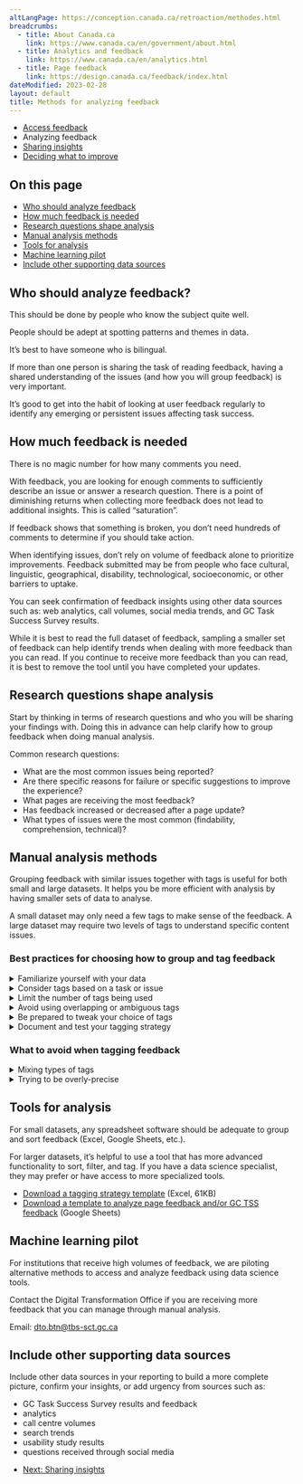 ```yaml
---
altLangPage: https://conception.canada.ca/retroaction/methodes.html
breadcrumbs:
  - title: About Canada.ca
    link: https://www.canada.ca/en/government/about.html
  - title: Analytics and feedback
    link: https://www.canada.ca/en/analytics.html
  - title: Page feedback
    link: https://design.canada.ca/feedback/index.html
dateModified: 2023-02-28
layout: default
title: Methods for analyzing feedback
---
```


<div class="gc-stp-stp">
  <div class="row">
    <ul class="toc lst-spcd col-md-12">
      <li class="col-md-4 col-sm-6"><a class="list-group-item" href="access-feedback.html">Access feedback</a></li>
      <li class="col-md-4 col-sm-6"><a class="list-group-item active">Analyzing feedback</a></li>
      <li class="col-md-4 col-sm-6"><a class="list-group-item" href="insights.html">Sharing insights</a></li>
      <li class="col-md-4 col-sm-6"><a class="list-group-item" href="prioritize.html">Deciding what to improve</a></li>
    </ul>
  </div>
</div>

## On this page

* [Who should analyze feedback](#who-should-analyze-feedback)
* [How much feedback is needed](#how-much-feedback-is-needed)
* [Research questions shape analysis](#research-questions-shape-analysis)
* [Manual analysis methods](#manual-analysis-methods)
* [Tools for analysis](#tools-for-analysis)
* [Machine learning pilot](#machine-learning-pilot)
* [Include other supporting data sources](#include-other-supporting-data-sources)

## Who should analyze feedback?

This should be done by people who know the subject quite well.

People should be adept at spotting patterns and themes in data.

It’s best to have someone who is bilingual.

If more than one person is sharing the task of reading feedback, having a shared understanding of the issues (and how you will group feedback) is very important.

It’s good to get into the habit of looking at user feedback regularly to identify any emerging or persistent issues affecting task success.

## How much feedback is needed

There is no magic number for how many comments you need.

With feedback, you are looking for enough comments to sufficiently describe an issue or answer a research question. There is a point of diminishing returns when collecting more feedback does not lead to additional insights. This is called “saturation”.

If feedback shows that something is broken, you don’t need hundreds of comments to determine if you should take action.

When identifying issues, don’t rely on volume of feedback alone to prioritize improvements. Feedback submitted may be from people who face cultural, linguistic, geographical, disability, technological, socioeconomic, or other barriers to uptake.

You can seek confirmation of feedback insights using other data sources such as: web analytics, call volumes, social media trends, and GC Task Success Survey results.

While it is best to read the full dataset of feedback, sampling a smaller set of feedback can help identify trends when dealing with more feedback than you can read. If you continue to receive more feedback than you can read, it is best to remove the tool until you have completed your updates.

## Research questions shape analysis

Start by thinking in terms of research questions and who you will be sharing your findings with. Doing this in advance can help clarify how to group feedback when doing manual analysis.

Common research questions:

* What are the most common issues being reported?
* Are there specific reasons for failure or specific suggestions to improve the experience?
* What pages are receiving the most feedback?
* Has feedback increased or decreased after a page update?
* What types of issues were the most common (findability, comprehension, technical)?

## Manual analysis methods

Grouping feedback with similar issues together with tags is useful for both small and large datasets. It helps you be more efficient with analysis by having smaller sets of data to analyse.

A small dataset may only need a few tags to make sense of the feedback. A large dataset may require two levels of tags to understand specific content issues.

### Best practices for choosing how to group and tag feedback

<details>
  <summary>Familiarize yourself with your data</summary>
  <p>Read through a sample of feedback data and try to spot recurring patterns. Jot them down to get a rough overview of WHAT tasks, topics, or issues people are talking about.</p>
  <p>Not every comment will be useful - sometimes it will be too unclear to use or be completely about another topic.</p>
</details>

<details>
  <summary>Consider tags based on a task or issue</summary>
  <p><strong>Task-based tags</strong> are recommended when analyzing feedback for a group of pages where there are multiple user tasks.</p>
  <p>To identify tasks, ask yourself why the user came to the site. What were they trying to do, or what question were they trying to answer? </p>
  <p><strong>Issue-based tags</strong> may be a better strategy when gathering feedback on a single page, single topic, or where a single task dominates your feedback.</p>
  <p><strong>For large datasets</strong> you may find a second level of tags is needed to add precision. This can be done at the same time you tag the feedback OR when you are ready to analyze a smaller set of feedback.</p>

  <h3>Example of some tags used for feedback on vaccine pages</h3>
  <table class="provisional gc-table table table-striped" id="myTable1">
    <caption class="wb-inv">Example feedback tagging model </caption>
    <thead>
      <tr>
        <th scope="col">Tag</th>
        <th scope="col">User task or issue</th>
        <th scope="col">Topics included</th>
      </tr>
    </thead>
    <tbody>
      <tr>
        <td data-label="Tag"><span class="text-left">Vaccine safety</span></td>
        <td data-label="User task"><span class="text-left">Is the vaccine safe for me?</span></td>
        <td data-label="Topics included"><span class="text-left">Pre-existing conditions, ingredients/allergies, side effects</span></td>
      </tr>
      <tr>
        <td data-label="Tag"><span class="text-left">Getting vaccinated</span></td>
        <td data-label="User task"><span class="text-left">How do I get vaccinated?</span></td>
        <td data-label="Topics included"><span class="text-left">Eligibility, when, where, how to register</span></td>
      </tr>
      <tr>
        <td data-label="Tag"><span class="text-left">Proof of vaccination</span></td>
        <td data-label="User task"><span class="text-left">How do I get a copy of my vaccine record?</span></td>
        <td data-label="Topics included"><span class="text-left">Vaccine records, provincial apps, federal vaccine proof</span></td>
      </tr>
    </tbody>
  </table>
</details>

<details>
  <summary>Limit the number of tags being used</summary>
  <p>Start with broad tags and only include those for which you have multiple examples. Your goal with this first review is to succinctly group recurring topics/issues.</p>
  <p>Aim to keep your set of tags to under 15 for the task.  Limiting the number of tags will help surface the issues that need the most assistance.</p>
  <p>“Other” is a tag too!  Tag one-offs or low-frequency comments as “Other” until there are enough for them to graduate into having a tag of their own.</p>
</details>

<details>
  <summary>Avoid using overlapping or ambiguous tags </summary>
  <p>Make sure each tag is clearly differentiated from the others. Your aim is to reduce doubt about which tag a comment should get.</p>
</details>

<details>
  <summary>Be prepared to tweak your choice of tags</summary>
  <p>As you read more of your dataset, review your initial tag choices. Are they clear and unambiguous? Does one tag alone cover the majority of feedback? Do you need to divide it into separate tags?</p>
  <p>There’s no one-size-fits-all strategy. As you collect more feedback, you may find you need to adjust your choice of tags.</p>
</details>

<details>
  <summary>Document and test your tagging strategy</summary>
  <p>Document your choice of tags with examples.   This is especially useful if more than one person will share the responsibility for reviewing feedback.</p>
  <p>Ask others to review your tag choices to make sure that the tags are clear to other people.  This is especially critical if more than one person will be helping to analyze feedback.  Agreeing on a common set of tags in the beginning (and when adjusting tags) avoids feedback being tagged poorly between people.</p>

  <h3>Example of some tags used for feedback on vaccine pages</h3>
  <table class="provisional gc-table table table-striped" id="myTable1">
    <caption class="wb-inv">Example feedback tagging model </caption>
    <thead>
      <tr>
        <th scope="col">Tag</th>
        <th scope="col">User task or issue</th>
        <th scope="col">Topics included</th>
      </tr>
    </thead>
    <tbody>
      <tr>
        <td data-label="Tag"><span class="text-left">Vaccine safety</span></td>
        <td data-label="User task"><span class="text-left">Is the vaccine safe for me?</span></td>
        <td data-label="Topics included"><span class="text-left">Pre-existing conditions, ingredients/allergies, side effects</span></td>
      </tr>
      <tr>
        <td data-label="Tag"><span class="text-left">Getting vaccinated</span></td>
        <td data-label="User task"><span class="text-left">How do I get vaccinated?</span></td>
        <td data-label="Topics included"><span class="text-left">Eligibility, when, where, how to register</span></td>
      </tr>
      <tr>
        <td data-label="Tag"><span class="text-left">Proof of vaccination</span></td>
        <td data-label="User task"><span class="text-left">How do I get a copy of my vaccine record?</span></td>
        <td data-label="Topics included"><span class="text-left">Vaccine records, provincial apps, federal vaccine proof</span></td>
      </tr>
    </tbody>
  </table>
  <a class="btn btn-primary" href="images/feedback-tagging-template.xlsx" role="button"><span class="fa fa-download" aria-hidden="true"></span> Download a tagging strategy template (Excel, 61KB)</a>
</details>

<h3>What to avoid when tagging feedback</h3>
<details>
  <summary>Mixing types of tags</summary>
  <p>If you want to add additional ways to analyse your dataset, it’s best to create new columns in your spreadsheet to note different kinds of facets. For example, adding a status or specifying a particular sub-issue.</p>
</details>

<details>
  <summary>Trying to be overly-precise</summary>
  <p>The purpose of tagging is to help you identify user priorities and group feedback into smaller datasets to analyze. A “good enough” approach to defining and assigning tags will do.</p>
  <p>If you have more feedback than you can manage to review, classify and analyze, adjust your strategy: choose a specific task or time frame to focus on.</p>
</details>

## Tools for analysis

For small datasets, any spreadsheet software should be adequate to group and sort feedback (Excel, Google Sheets, etc.).

For larger datasets, it’s helpful to use a tool that has more advanced functionality to sort, filter, and tag. If you have a data science specialist, they may prefer or have access to more specialized tools.

* [Download a tagging strategy template](images/feedback-tagging-template.xlsx) (Excel, 61KB)
* [Download a template to analyze page feedback and/or GC TSS feedback](https://docs.google.com/spreadsheets/d/1pcQgee6lN6P30EIMRb3o6RxcTPBiUFtsZAmbeVNpDW4/edit?usp=sharing) (Google Sheets)

## Machine learning pilot

For institutions that receive high volumes of feedback, we are piloting alternative methods to access and analyze feedback using data science tools.

Contact the Digital Transformation Office if you are receiving more feedback that you can manage through manual analysis.

Email: [dto.btn@tbs-sct.gc.ca](mailto:dto.btn@tbs-sct.gc.ca)

## Include other supporting data sources

Include other data sources in your reporting to build a more complete picture, confirm your insights, or add urgency from sources such as:

* GC Task Success Survey results and feedback
* analytics
* call centre volumes
* search trends
* usability study results
* questions received through social media

<nav role="navigation" class="mrgn-bttm-lg">
  <ul class="pager">
    <li class="next"><a href="insights.html" rel="next">Next: Sharing insights</a></li>
  </ul>
</nav>
